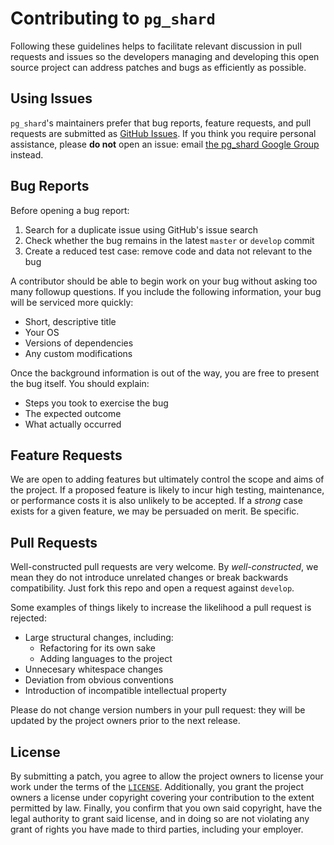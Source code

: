 # Contributing to `pg_shard`

Following these guidelines helps to facilitate relevant discussion in pull
requests and issues so the developers managing and developing this open source
project can address patches and bugs as efficiently as possible.

## Using Issues

`pg_shard`'s maintainers prefer that bug reports, feature requests, and pull
requests are submitted as [GitHub Issues][issues]. If you think you require personal
assistance, please **do not** open an issue: email [the pg_shard Google Group][group]
instead.

## Bug Reports

Before opening a bug report:

  1. Search for a duplicate issue using GitHub's issue search
  2. Check whether the bug remains in the latest `master` or `develop` commit
  3. Create a reduced test case: remove code and data not relevant to the bug

A contributor should be able to begin work on your bug without asking too many
followup questions. If you include the following information, your bug will be
serviced more quickly:

  * Short, descriptive title
  * Your OS
  * Versions of dependencies
  * Any custom modifications

Once the background information is out of the way, you are free to present the
bug itself. You should explain:

  * Steps you took to exercise the bug
  * The expected outcome
  * What actually occurred

## Feature Requests

We are open to adding features but ultimately control the scope and aims of the
project. If a proposed feature is likely to incur high testing, maintenance, or
performance costs it is also unlikely to be accepted. If a _strong_ case exists
for a given feature, we may be persuaded on merit. Be specific.

## Pull Requests

Well-constructed pull requests are very welcome. By _well-constructed_, we mean
they do not introduce unrelated changes or break backwards compatibility. Just
fork this repo and open a request against `develop`.

Some examples of things likely to increase the likelihood a pull request is
rejected:

  * Large structural changes, including:
    * Refactoring for its own sake
	* Adding languages to the project
  * Unnecesary whitespace changes
  * Deviation from obvious conventions
  * Introduction of incompatible intellectual property

Please do not change version numbers in your pull request: they will be updated
by the project owners prior to the next release.

## License

By submitting a patch, you agree to allow the project owners to license your
work under the terms of the [`LICENSE`][license]. Additionally, you grant the project
owners a license under copyright covering your contribution to the extent
permitted by law. Finally, you confirm that you own said copyright, have the
legal authority to grant said license, and in doing so are not violating any
grant of rights you have made to third parties, including your employer.

[issues]: https://github.com/citusdata/pg_shard/issues
[group]: https://groups.google.com/forum/#!forum/pg_shard-users
[license]: LICENSE
